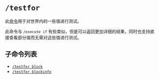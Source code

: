 # `/testfor`

此[命令](../zh.md)用于对世界内的一些值进行测试。

此命令与 `/execute if` 有些类似，但是可以返回更加详细的结果，同时也支持直接查看部分值而无需对这些值进行测试。

## 子命令列表

- [`/testfor block`](block/zh.md)
- [`/testfor blockinfo`](blockinfo/zh.md)